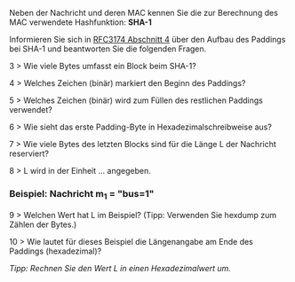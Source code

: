 Neben der Nachricht und deren MAC kennen Sie die zur Berechnung des MAC verwendete Hashfunktion: **SHA-1**

Informieren Sie sich in [RFC3174 Abschnitt 4](https://datatracker.ietf.org/doc/html/rfc3174#page-4) 
über den Aufbau des Paddings bei SHA-1 und beantworten Sie die folgenden Fragen.

3 > Wie viele Bytes umfasst ein Block beim SHA-1?

4 > Welches Zeichen (binär) markiert den Beginn des Paddings?

5 > Welches Zeichen (binär) wird zum Füllen des restlichen Paddings verwendet?

6 > Wie sieht das erste Padding-Byte in Hexadezimalschreibweise aus?

7 > Wie viele Bytes des letzten Blocks sind für die Länge L der Nachricht reserviert?

8 > L wird in der Einheit ... angegeben.

### Beispiel: Nachricht m<sub>1</sub> = "bus=1"

9 > Welchen Wert hat L im Beispiel? (Tipp: Verwenden Sie hexdump zum Zählen der Bytes.)

10 > Wie lautet für dieses Beispiel die Längenangabe am Ende des Paddings (hexadezimal)?

<i>Tipp: Rechnen Sie den Wert L in einen Hexadezimalwert um.</i>